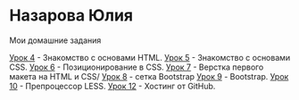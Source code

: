 

# Назарова Юлия
Мои домашние задания

[Урок 4](nazarozz.github.io/lesson_4/src/) - Знакомство с основами HTML.
[Урок 5](nazarozz.github.io/lesson_5/src/src/) - Знакомство с основами CSS.
[Урок 6](nazarozz.github.io/lesson_6/src/) - Позиционирование в CSS.
[Урок 7](nazarozz.github.io/lesson_7/project/src/) - Верстка первого макета на HTML и CSS/
[Урок 8](nazarozz.github.io/lesson_8/project/src/) - сетка Bootstrap
[Урок 9](nazarozz.github.io/lesson_9/project/src/) - Bootstrap.
[Урок 10](nazarozz.github.io/lesson_10/src/) - Препроцессор LESS.
[Урок 12](nazarozz.github.io/lesson_12/) - Хостинг от GitHub.
